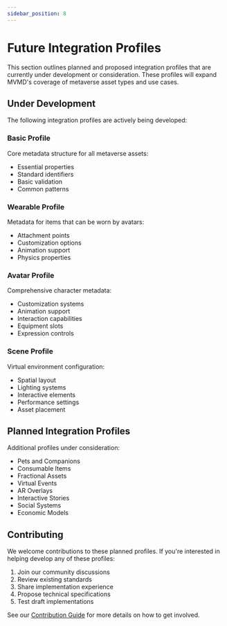 ```yaml
---
sidebar_position: 8
---
```


# Future Integration Profiles

This section outlines planned and proposed integration profiles that are currently under development or consideration. These profiles will expand MVMD's coverage of metaverse asset types and use cases.

## Under Development

The following integration profiles are actively being developed:

### Basic Profile
Core metadata structure for all metaverse assets:
- Essential properties
- Standard identifiers
- Basic validation
- Common patterns

### Wearable Profile
Metadata for items that can be worn by avatars:
- Attachment points
- Customization options
- Animation support
- Physics properties

### Avatar Profile
Comprehensive character metadata:
- Customization systems
- Animation support
- Interaction capabilities
- Equipment slots
- Expression controls

### Scene Profile
Virtual environment configuration:
- Spatial layout
- Lighting systems
- Interactive elements
- Performance settings
- Asset placement

## Planned Integration Profiles

Additional profiles under consideration:
- Pets and Companions
- Consumable Items
- Fractional Assets
- Virtual Events
- AR Overlays
- Interactive Stories
- Social Systems
- Economic Models

## Contributing

We welcome contributions to these planned profiles. If you're interested in helping develop any of these profiles:

1. Join our community discussions
2. Review existing standards
3. Share implementation experience
4. Propose technical specifications
5. Test draft implementations

See our [Contribution Guide](../community/contributing.md) for more details on how to get involved.
